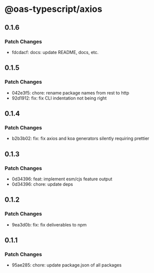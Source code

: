 # @oas-typescript/axios

## 0.1.6

### Patch Changes

- fdcdacf: docs: update README, docs, etc.

## 0.1.5

### Patch Changes

- 042e3f5: chore: rename package names from rest to http
- 92d1912: fix: fix CLI indentation not being right

## 0.1.4

### Patch Changes

- b2b3b02: fix: fix axios and koa generators silently requiring prettier

## 0.1.3

### Patch Changes

- 0d34396: feat: implement esm/cjs feature output
- 0d34396: chore: update deps

## 0.1.2

### Patch Changes

- 9ea3d0b: fix: fix deliverables to npm

## 0.1.1

### Patch Changes

- 95ae285: chore: update package.json of all packages
